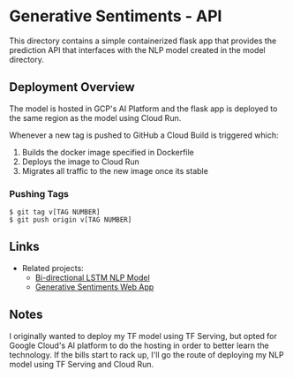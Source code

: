 # Generative Sentiments - API

This directory contains a simple containerized flask app that provides the prediction API that interfaces with the NLP model created in the model directory.

## Deployment Overview

The model is hosted in GCP's AI Platform and the flask app is deployed to the same region as the model using Cloud Run.

Whenever a new tag is pushed to GitHub a Cloud Build is triggered which:
1. Builds the docker image specified in Dockerfile
2. Deploys the image to Cloud Run
3. Migrates all traffic to the new image once its stable

### Pushing Tags
```shell
$ git tag v[TAG NUMBER]
$ git push origin v[TAG NUMBER]
```

## Links

- Related projects:
  - [Bi-directional LSTM NLP Model](../model/README.md)
  - [Generative Sentiments Web App](https://github.com/tdarnett/generative-sentiments-web)

## Notes

I originally wanted to deploy my TF model using TF Serving, but opted for Google Cloud's AI platform to do the hosting in order to better learn the technology.
If the bills start to rack up, I'll go the route of deploying my NLP model using TF Serving and Cloud Run.
